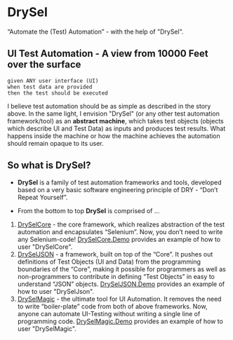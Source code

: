 # DrySel
“Automate the (Test) Automation” - with the help of "DrySel". 

## UI Test Automation - A view from 10000 Feet over the surface

```gherkin
given ANY user interface (UI)
when test data are provided
then the test should be executed
```

I believe test automation should be as simple as described in the story above. In the same light, I envision "DrySel" (or any other test automation framework/tool) as an __abstract machine__, which takes test objects (objects which describe UI and Test Data) as inputs and produces test results. What happens inside the machine or how the machine achieves the automation should remain opaque to its user. 

## So what is DrySel?

* __DrySel__ is a family of test automation frameworks and tools, developed based on a very basic software engineering principle of DRY - “Don’t Repeat Yourself”.

* From the bottom to top __DrySel__ is comprised of ...
1. [DrySelCore](https://github.com/orion-analytics/dryselcore) - the core framework, which realizes abstraction of the test automation and encapsulates “Selenium”. Now, you don’t need to write any Selenium-code! [DrySelCore.Demo](https://github.com/orion-analytics/dryselcore.demo) provides an example of how to user "DrySelCore".
2. [DrySelJSON](https://github.com/orion-analytics/dryseljson) - a framework, built on top of the “Core”. It pushes out definitions of Test Objects (UI and Data) from the programming boundaries of the “Core”, making it possible for programmers as well as non-programmers to contribute in defining “Test Objects” in easy to understand “JSON” objects. [DrySelJSON.Demo](https://github.com/orion-analytics/dryseljson.demo) provides an example of how to user "DrySelJson".
3. [DrySelMagic](https://github.com/orion-analytics/dryselmagic) - the ultimate tool for UI Automation. It removes the need to write “boiler-plate” code from both of above frameworks. Now, anyone can automate UI-Testing without writing a single line of programming code. [DrySelMagic.Demo](https://github.com/orion-analytics/dryselmagic.demo) provides an example of how to user "DrySelMagic".

